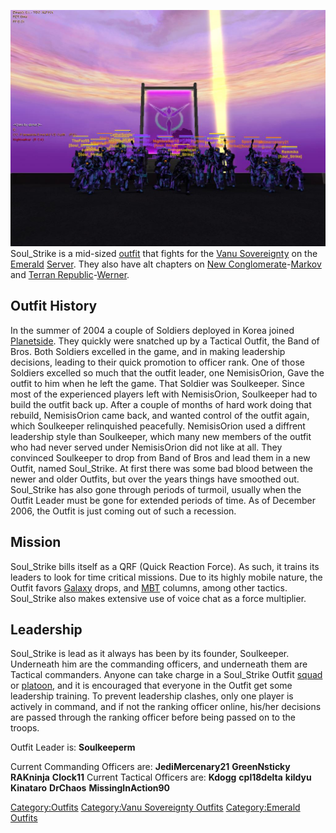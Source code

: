 ![](images/Decoys_memorial1.jpg "fig:Decoys_memorial1.jpg") Soul_Strike is a
mid-sized [outfit](outfit.md "wikilink") that fights for the [Vanu
Sovereignty](Vanu_Sovereignty.md "wikilink") on the
[Emerald](Emerald.md "wikilink") [Server](Server.md "wikilink"). They also
have alt chapters on [New
Conglomerate](New_Conglomerate.md "wikilink")-[Markov](Markov.md "wikilink")
and [Terran
Republic](Terran_Republic.md "wikilink")-[Werner](Werner.md "wikilink").

## Outfit History

In the summer of 2004 a couple of Soldiers deployed in Korea joined
[Planetside](Planetside.md "wikilink"). They quickly were snatched up by a
Tactical Outfit, the Band of Bros. Both Soldiers excelled in the game,
and in making leadership decisions, leading to their quick promotion to
officer rank. One of those Soldiers excelled so much that the outfit
leader, one NemisisOrion, Gave the outfit to him when he left the game.
That Soldier was Soulkeeper. Since most of the experienced players left
with NemisisOrion, Soulkeeper had to build the outfit back up. After a
couple of months of hard work doing that rebuild, NemisisOrion came
back, and wanted control of the outfit again, which Soulkeeper
relinquished peacefully. NemisisOrion used a diffrent leadership style
than Soulkeeper, which many new members of the outfit who had never
served under NemisisOrion did not like at all. They convinced Soulkeeper
to drop from Band of Bros and lead them in a new Outfit, named
Soul_Strike. At first there was some bad blood between the newer and
older Outfits, but over the years things have smoothed out. Soul_Strike
has also gone through periods of turmoil, usually when the Outfit Leader
must be gone for extended periods of time. As of December 2006, the
Outfit is just coming out of such a recession.

## Mission

Soul_Strike bills itself as a QRF (Quick Reaction Force). As such, it
trains its leaders to look for time critical missions. Due to its highly
mobile nature, the Outfit favors [Galaxy](Galaxy.md "wikilink") drops, and
[MBT](Medium_Battle_Tank.md "wikilink") columns, among other tactics.
Soul_Strike also makes extensive use of voice chat as a force
multiplier.

## Leadership

Soul_Strike is lead as it always has been by its founder, Soulkeeper.
Underneath him are the commanding officers, and underneath them are
Tactical commanders. Anyone can take charge in a Soul_Strike Outfit
[squad](squad.md "wikilink") or [platoon](platoon.md "wikilink"), and it is
encouraged that everyone in the Outfit get some leadership training. To
prevent leadership clashes, only one player is actively in command, and
if not the ranking officer online, his/her decisions are passed through
the ranking officer before being passed on to the troops.

Outfit Leader is:
**Soulkeeperm**

Current Commanding Officers are:
**JediMercenary21**
**GreenNsticky**
**RAKninja**
**Clock11**
Current Tactical Officers are:
**Kdogg**
**cpl18delta**
**kildyu**
**Kinataro**
**DrChaos**
**MissingInAction90**

[Category:Outfits](Category:Outfits.md "wikilink") [Category:Vanu
Sovereignty Outfits](Category:Vanu_Sovereignty_Outfits.md "wikilink")
[Category:Emerald Outfits](Category:Emerald_Outfits.md "wikilink")
